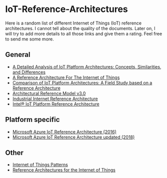 # IoT-Reference-Architectures

Here is a random list of different Internet of Things (IoT) reference architectures. I cannot tell about the quality of the documents. Later on, I will try to add more details to all those links and give them a rating. Feel free to send me some more.

## General
* [A Detailed Analysis of IoT Platform
Architectures: Concepts, Similarities, and
Differences](http://www.iaas.uni-stuttgart.de/RUS-data/INBOOK-2018-01%20-%20A%20Detailed%20Analysis%20of%20IoT%20Platform%20Architectures%20-%20Concepts%2C%20Similarities%2C%20and%20Differences.pdf)
* [A Reference Architecture For The Internet of Things](https://wso2.com/whitepapers/a-reference-architecture-for-the-internet-of-things/)
* [Comparison of IoT Platform Architectures: A Field Study based on a Reference Architecture](http://www.iaas.uni-stuttgart.de/RUS-data/INPROC-2016-48%20-%20Comparison%20of%20IoT%20Platform%20Architectures.pdf)
* [Architectural Reference Model v3.0](http://www.meet-iot.eu/iot-a-paper.html)
* [Industrial Internet Reference Architecture](http://www.iiconsortium.org/IIRA-1-7-ajs.pdf)
* [Intel® IoT Platform Reference Architecture](https://www.intel.de/content/www/de/de/internet-of-things/white-papers/iot-platform-reference-architecture-paper.html)

## Platform specific
* [Microsoft Azure IoT Reference Architecture (2016)](https://azure.microsoft.com/de-de/updates/microsoft-azure-iot-reference-architecture-available/)
* [Microsoft Azure IoT Reference Architecture updated (2018)](https://blogs.msdn.microsoft.com/wriju/2018/02/26/azure-iot-reference-architecture/)


## Other
* [Internet of Things Patterns](http://www.iaas.uni-stuttgart.de/RUS-data/INPROC-2016-46%20-%20Internet%20of%20Things%20Patterns.pdf)
* [Reference Architectures for the Internet of Things](https://archiv.ias.uni-stuttgart.de/dokumente/publikationen/2016_Reference_Architectures_for_the_Internet_of_Things.pdf)
